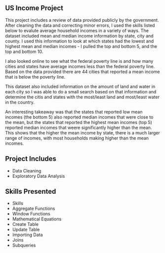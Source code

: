 ## US Income Project
This project includes a review of data provided publicly by the government. After cleaning the data and correcting minor errors, I used the skills listed below to evalute average household incomes in a variety of ways. The dataset included mean and median income information by state, city and county. I used this information to look at which states had the lowest and highest mean and median incomes - I pulled the top and bottom 5, and the top and bottom 10. 

I also looked online to see what the federal poverty line is and how many cities and states have average incomes less than the federal poverty line. Based on the data provided there are 44 cities that reported a mean income that is below the poverty line. 

This dataset also included information on the amount of land and water in each city so I was able to do a small search based on that information and determine the citis and states with the most/least land and most/least water in the country.

An interesting takeaway was that the states that reported low mean incomes (the bottom 5) also reported median incomes that were close to the mean, but the states that reported the highest mean incomes (top 5) reported median incomes that weere significantly higher than the mean. This shows that the higher the mean income by state, there is a much larger range of incomes, with most households making higher than the mean incomes. 


## Project Includes
- Data Cleaning
- Exploratory Data Analysis


## Skills Presented
- Skills
- Aggregate Functions
- Window Functions
- Mathematical Equations
- Create Table
- Update Table
- Importing Data
- Joins
- Subqueries

